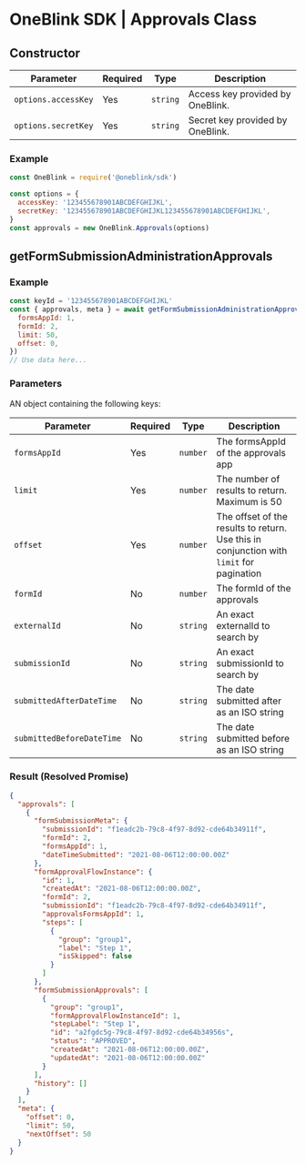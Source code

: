 # OneBlink SDK | Approvals Class

## Constructor

| Parameter           | Required | Type     | Description                      |
| ------------------- | -------- | -------- | -------------------------------- |
| `options.accessKey` | Yes      | `string` | Access key provided by OneBlink. |
| `options.secretKey` | Yes      | `string` | Secret key provided by OneBlink. |

### Example

```javascript
const OneBlink = require('@oneblink/sdk')

const options = {
  accessKey: '123455678901ABCDEFGHIJKL',
  secretKey: '123455678901ABCDEFGHIJKL123455678901ABCDEFGHIJKL',
}
const approvals = new OneBlink.Approvals(options)
```

## getFormSubmissionAdministrationApprovals

### Example

```javascript
const keyId = '123455678901ABCDEFGHIJKL'
const { approvals, meta } = await getFormSubmissionAdministrationApprovals({
  formsAppId: 1,
  formId: 2,
  limit: 50,
  offset: 0,
})
// Use data here...
```

### Parameters

AN object containing the following keys:

| Parameter                 | Required | Type     | Description                                                                              |
| ------------------------- | -------- | -------- | ---------------------------------------------------------------------------------------- |
| `formsAppId`              | Yes      | `number` | The formsAppId of the approvals app                                                      |
| `limit`                   | Yes      | `number` | The number of results to return. Maximum is 50                                           |
| `offset`                  | Yes      | `number` | The offset of the results to return. Use this in conjunction with `limit` for pagination |
| `formId`                  | No       | `number` | The formId of the approvals                                                              |
| `externalId`              | No       | `string` | An exact externalId to search by                                                         |
| `submissionId`            | No       | `string` | An exact submissionId to search by                                                       |
| `submittedAfterDateTime`  | No       | `string` | The date submitted after as an ISO string                                                |
| `submittedBeforeDateTime` | No       | `string` | The date submitted before as an ISO string                                               |

### Result (Resolved Promise)

```json
{
  "approvals": [
    {
      "formSubmissionMeta": {
        "submissionId": "f1eadc2b-79c8-4f97-8d92-cde64b34911f",
        "formId": 2,
        "formsAppId": 1,
        "dateTimeSubmitted": "2021-08-06T12:00:00.00Z"
      },
      "formApprovalFlowInstance": {
        "id": 1,
        "createdAt": "2021-08-06T12:00:00.00Z",
        "formId": 2,
        "submissionId": "f1eadc2b-79c8-4f97-8d92-cde64b34911f",
        "approvalsFormsAppId": 1,
        "steps": [
          {
            "group": "group1",
            "label": "Step 1",
            "isSkipped": false
          }
        ]
      },
      "formSubmissionApprovals": [
        {
          "group": "group1",
          "formApprovalFlowInstanceId": 1,
          "stepLabel": "Step 1",
          "id": "a2fgdc5g-79c8-4f97-8d92-cde64b34956s",
          "status": "APPROVED",
          "createdAt": "2021-08-06T12:00:00.00Z",
          "updatedAt": "2021-08-06T12:00:00.00Z"
        }
      ],
      "history": []
    }
  ],
  "meta": {
    "offset": 0,
    "limit": 50,
    "nextOffset": 50
  }
}
```
